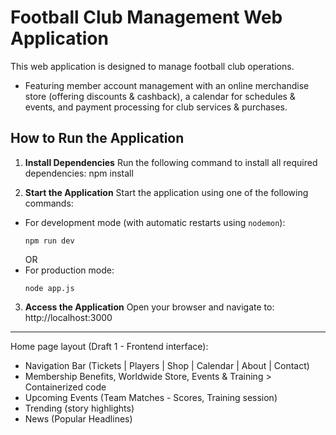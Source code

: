 # Football Club Management Web Application
This web application is designed to manage football club operations.
- Featuring member account management with an online merchandise store (offering discounts & cashback), a calendar for schedules & events, and payment processing for club services & purchases.

## How to Run the Application
1. **Install Dependencies**
   Run the following command to install all required dependencies: npm install

2. **Start the Application**
   Start the application using one of the following commands:
- For development mode (with automatic restarts using `nodemon`):
  ```
  npm run dev
  ```
  OR
- For production mode:
  ```
  node app.js
  ```
3. **Access the Application**
Open your browser and navigate to:
http://localhost:3000

----

Home page layout (Draft 1 - Frontend interface):
- Navigation Bar (Tickets | Players | Shop | Calendar | About | Contact)
- Membership Benefits, Worldwide Store, Events & Training > Containerized code
- Upcoming Events (Team Matches - Scores, Training session)
- Trending (story highlights)
- News (Popular Headlines)

